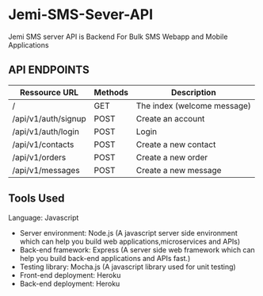 # Jemi-SMS-Sever-API
Jemi SMS server API is Backend For Bulk SMS Webapp and Mobile Applications

## API ENDPOINTS

| Ressource URL                    | Methods | Description                 |
| -------------------------------- | ------- | --------------------------- |
| /                                | GET     | The index (welcome message) |
| /api/v1/auth/signup              | POST    | Create an account           |
| /api/v1/auth/login               | POST    | Login                       |
| /api/v1/contacts                 | POST    | Create a new contact        |
| /api/v1/orders                   | POST    | Create a new order          |
| /api/v1/messages                 | POST    | Create a new message        |

## Tools Used

Language: Javascript
- Server environment: Node.js (A javascript server side environment which can help you build web applications,microservices and APIs)
- Back-end framework: Express (A server side web framework which can help you build back-end applications and APIs fast.)
- Testing library: Mocha.js (A javascript library used for unit testing)
- Front-end deployment: Heroku
- Back-end deployment: Heroku
